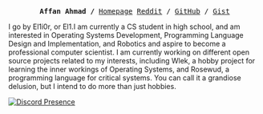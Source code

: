 <p><pre align="center">
<strong>Affan Ahmad /</strong> <a href="https://el1i0r.github.io">Homepage</a> <a href="https://www.reddit.com/user/El1i0r-Mk-MXV/submitted/?sort=top">Reddit</a> / <a href="https://github.com/El1i0r">GitHub</a> / <a href="https://gist.github.com/rougier">Gist</a>
</pre></p>
I go by El1i0r, or El1.I am currently a CS student in high school, and am interested in Operating Systems Development, Programming Language Design and Implementation, and Robotics and aspire to become a professional computer scientist. I am currently working on different open source projects related to my interests, including Wlek, a hobby project for learning the inner workings of Operating Systems, and Rosewud, a programming language for critical systems. You can call it a grandiose delusion, but I intend to do more than just hobbies.

[![Discord Presence](https://lanyard.cnrad.dev/api/1073076541770190860?idleMessage=If%20I'm%20not%20coding,%20I'm%20probably%20studying%20¯-¯)](https://discord.com/users/1073076541770190860)

